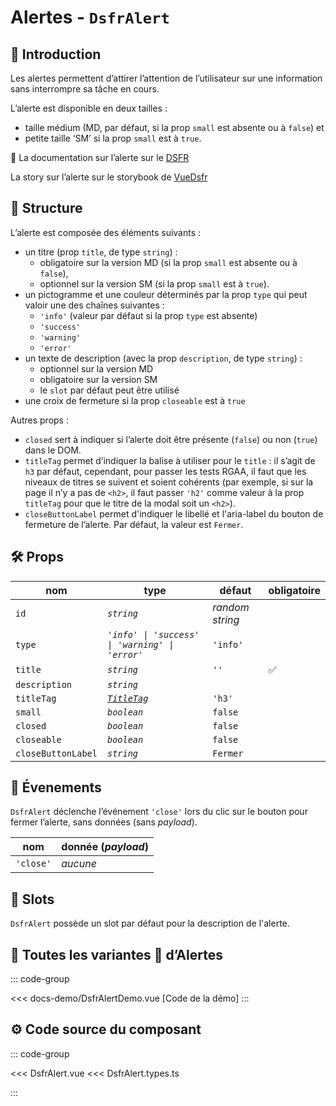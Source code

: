# Alertes - `DsfrAlert`

## 🌟 Introduction

Les alertes permettent d’attirer l’attention de l’utilisateur sur une information sans interrompre sa tâche en cours.

L’alerte est disponible en deux tailles :

- taille médium (MD, par défaut, si la prop `small` est absente ou à `false`) et
- petite taille ‘SM’ si la prop `small` est à `true`.

🏅 La documentation sur l’alerte sur le [DSFR](https://www.systeme-de-design.gouv.fr/elements-d-interface/composants/alerte)

<VIcon name="vi-file-type-storybook" /> La story sur l’alerte sur le storybook de [VueDsfr](https://storybook.vue-ds.fr/?path=/docs/composants-dsfralert--docs)

## 📐 Structure

L’alerte est composée des éléments suivants :

- un titre (prop `title`, de type `string`) :
  - obligatoire sur la version MD (si la prop `small` est absente ou à `false`),
  - optionnel sur la version SM (si la prop `small` est à `true`).
- un pictogramme et une couleur déterminés par la prop `type` qui peut valoir une des chaînes suivantes :
  - `'info'` (valeur par défaut si la prop `type` est absente)
  - `'success'`
  - `'warning'`
  - `'error'`
- un texte de description (avec la prop `description`, de type `string`) :
  - optionnel sur la version MD
  - obligatoire sur la version SM
  - le `slot` par défaut peut être utilisé
- une croix de fermeture si la prop `closeable` est à `true`

Autres props :

- `closed` sert à indiquer si l’alerte doit être présente (`false`) ou non (`true`) dans le DOM.
- `titleTag` permet d’indiquer la balise à utiliser pour le `title` : il s’agit de `h3` par défaut, cependant, pour passer les tests RGAA, il faut que les niveaux de titres se suivent et soient cohérents (par exemple, si sur la page il n’y a pas de `<h2>`, il faut passer `'h2'` comme valeur à la prop `titleTag` pour que le titre de la modal soit un `<h2>`).
- `closeButtonLabel` permet d'indiquer le libellé et l'aria-label du bouton de fermeture de l’alerte. Par défaut, la valeur est `Fermer`.
## 🛠️ Props

| nom                | type                                                                                    | défaut          | obligatoire |
|--------------------|-----------------------------------------------------------------------------------------|-----------------|-------------|
| `id`               | *`string`*                                                                              | *random string* |             |
| `type`             | *`'info' \| 'success' \| 'warning' \| 'error'`*                                         | `'info'`        |
| `title`            | *`string`*                                                                              | `''`            | ✅           |
| `description`      | *`string`*                                                                              |                 |             |
| `titleTag`         | [*`TitleTag`*](/docs/types.md#title-tag "'h1' \| 'h2' \| 'h3' \| 'h4' \| 'h5' \| 'h6'") | `'h3'`          |             |
| `small`            | *`boolean`*                                                                             | `false`         |             |
| `closed`           | *`boolean`*                                                                             | `false`         |             |
| `closeable`        | *`boolean`*                                                                             | `false`         |             |
| `closeButtonLabel` | *`string`*                                                                              | `Fermer`        |             |

## 📡 Évenements

`DsfrAlert` déclenche l’événement `'close'` lors du clic sur le bouton pour fermer l’alerte, sans données (sans *payload*).

|  nom                   |   donnée (*payload*) |
| ---------------------- |  ---------           |
| `'close'`              |       *aucune*       |

## 🧩 Slots

`DsfrAlert` possède un slot par défaut pour la description de l'alerte.

## 📝 Toutes les variantes 🌈 d’Alertes

::: code-group

<Story data-title="Démo" min-h="1600px">
  <DsfrAlertDemo />
</Story>

<<< docs-demo/DsfrAlertDemo.vue [Code de la démo]
:::

## ⚙️ Code source du composant

::: code-group

<<< DsfrAlert.vue
<<< DsfrAlert.types.ts

:::

<script setup lang="ts">
import DsfrAlertDemo from './docs-demo/DsfrAlertDemo.vue'
</script>
